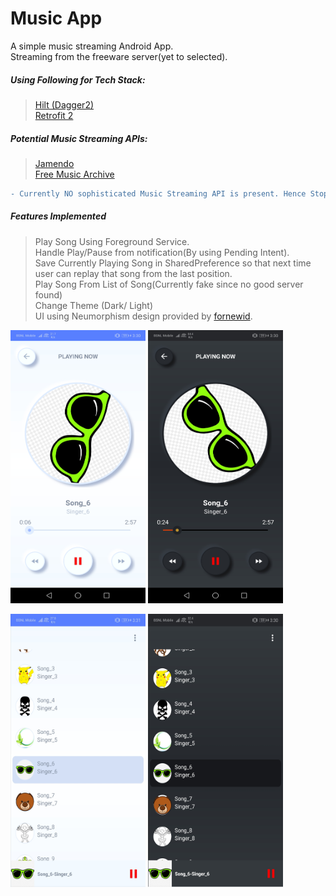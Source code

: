 # Music App
A simple music streaming Android App.</br>
Streaming from the freeware server(yet to selected).

##### Using Following for Tech Stack:
>[Hilt (Dagger2)](https://dagger.dev/hilt/)</br>
[Retrofit 2](https://square.github.io/retrofit/)

##### Potential Music Streaming APIs:
>[Jamendo](https://developer.jamendo.com/v3.0)</br>
[Free Music Archive](https://freemusicarchive.org/)</br>

```diff
- Currently NO sophisticated Music Streaming API is present. Hence Stopping this for now.
```
##### Features Implemented
>Play Song Using Foreground Service.</br>
Handle Play/Pause from notification(By using Pending Intent).</br>
Save Currently Playing Song in SharedPreference so that next time user can replay that song from the last position.</br>
Play Song From List of Song(Currently fake since no good server found)</br>
Change Theme (Dark/ Light)</br>
UI using Neumorphism design provided by [fornewid](https://github.com/fornewid/neumorphism).</br>

<img src="/screenshot/player_light.jpg?raw=true" alt="Player UI in light mode" width="216" height="437">       <img src="/screenshot/player_dark.jpg?raw=true" alt="Player UI in dark mode" width="216" height="437">

<img src="/screenshot/list+light.jpg?raw=true" alt="List UI in light mode" width="216" height="437">       <img src="/screenshot/list_dark.jpg?raw=true" alt="List UI in dark mode" width="216" height="437">
